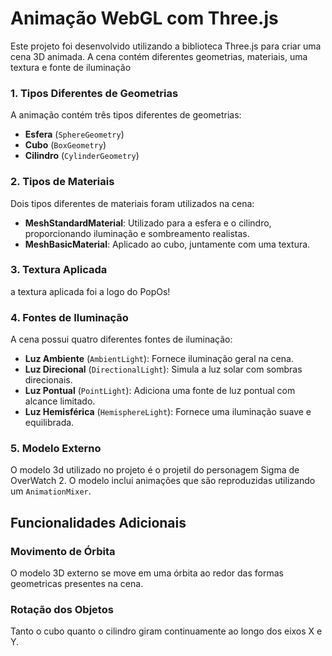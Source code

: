 # Animação WebGL com Three.js

Este projeto foi desenvolvido utilizando a biblioteca Three.js para criar uma cena 3D animada. A cena contém diferentes geometrias, materiais, uma textura e fonte de iluminação



### 1. Tipos Diferentes de Geometrias
A animação contém três tipos diferentes de geometrias:
- **Esfera** (`SphereGeometry`)
- **Cubo** (`BoxGeometry`)
- **Cilindro** (`CylinderGeometry`)

### 2. Tipos de Materiais
Dois tipos diferentes de materiais foram utilizados na cena:
- **MeshStandardMaterial**: Utilizado para a esfera e o cilindro, proporcionando iluminação e sombreamento realistas.
- **MeshBasicMaterial**: Aplicado ao cubo, juntamente com uma textura.

### 3. Textura Aplicada
a textura aplicada foi a logo do PopOs!
### 4. Fontes de Iluminação
A cena possui quatro diferentes fontes de iluminação:
- **Luz Ambiente** (`AmbientLight`): Fornece iluminação geral na cena.
- **Luz Direcional** (`DirectionalLight`): Simula a luz solar com sombras direcionais.
- **Luz Pontual** (`PointLight`): Adiciona uma fonte de luz pontual com alcance limitado.
- **Luz Hemisférica** (`HemisphereLight`): Fornece uma iluminação suave e equilibrada.

### 5. Modelo Externo
O modelo 3d utilizado no projeto é o projetil do personagem Sigma de OverWatch 2. O modelo inclui animações que são reproduzidas utilizando um `AnimationMixer`.

## Funcionalidades Adicionais

### Movimento de Órbita
O modelo 3D externo se move em uma órbita ao redor das formas geometricas presentes na cena.

### Rotação dos Objetos
Tanto o cubo quanto o cilindro giram continuamente ao longo dos eixos X e Y.
